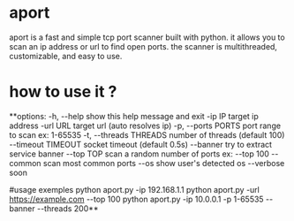 #    aport
aport is a fast and simple tcp port scanner built with python. it allows you to scan an ip address or url to find open ports. the scanner is multithreaded, customizable, and easy to use.
# how to use it ? 
**options:
  -h, --help            show this help message and exit
  -ip IP                target ip address
  -url URL              target url (auto resolves ip)
  -p, --ports PORTS     port range to scan ex: 1-65535
  -t, --threads THREADS
                        number of threads (default 100)
  --timeout TIMEOUT     socket timeout (default 0.5s)
  --banner              try to extract service banner
  --top TOP             scan a random number of ports ex: --top 100
  --common              scan most common ports
  --os                  show user's detected os
  --verbose             soon

 #usage exemples
 python aport.py -ip 192.168.1.1
python aport.py -url https://example.com --top 100
python aport.py -ip 10.0.0.1 -p 1-65535 --banner --threads 200**

